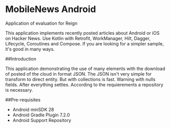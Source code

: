 # MobileNews Android
Application of evaluation for Reign

This application implements recently posted articles about Android or iOS on Hacker News. Use Kotlin with Retrofit, WorkManager, Hilt, Dagger, 
Lifecycle, Coroutines and Compose. If you are looking for a simpler sample, it's good in many ways.

##Introduction

This application demonstrating the use of many elements with the download of posted of the cloud in format JSON. The JSON isn't very simple for transform 
to direct entity. But with collections is fast. Warning with nulls fields. After everything settles. According to the requierements a repository is necessary.

##Pre-requisites
- Android minSDK 28
- Android Gradle Plugin 7.2.0
- Android Support Repository


